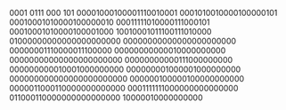 0001 0111 000 101
00001000100001110010001
0001010010000100000101
00010001010000100000010
00011111010000111000101
00010001010000100001000
10010001011100111010000
01000000000000000000000
00000000000000000000000
00000001110000011100000
00000000000010000000000
00000000000000000000000
00000000000111000000000
000000000010001000000000
000000001000001000000000
000000000000000000000000
000000100000100000000000
0000011000110000000000000
0001111111000000000000000
011000110000000000000000
10000010000000000

